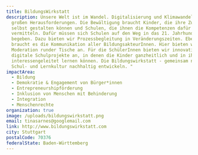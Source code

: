 ```yaml
---
title: BildungsWirkstatt
description: Unsere Welt ist im Wandel. Digitalisierung und Klimawandel sind die
  großen Herausforderungen. Die Bewältigung braucht Kinder, die ihre Zukunft
  selbst gestalten können und Schulen, die ihnen die Kompetenzen dafür
  vermitteln. Dafür müssen sich Schulen auf den Weg in das 21. Jahrhundert
  begeben. Dazu bieten wir Prozessbegleitung in Veränderungszeiten. Ebenso
  braucht es die Kommunikation aller BildungsakteurInnen. Hier bieten wir die
  Moderation runder Tische an. Für die SchülerInnen bieten wir innovative und
  digitale Schulprojekte an, in denen die Kinder ganzheitlich und in ihrem Tempo
  interessengeleitet lernen können. Die Bildungswirkstatt - gemeinsam neue
  Schul- und Lernkultur nachhaltig entwickeln. "
impactArea:
  - Bildung
  - Demokratie & Engagement von Bürger*innen
  - Entrepreneurshipförderung
  - Inklusion von Menschen mit Behinderung
  - Integration
  - Menschenrechte
organization: true
image: /uploads/bildungswirkstatt.png
email: tinasarnes@googlemail.com
link: http://www.bildungswirkstatt.com
city: Stuttgart
postalCode: 70376
federalState: Baden-Württemberg
---
```

